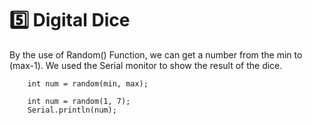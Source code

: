 # 5️⃣ Digital Dice

By the use of Random() Function, we can get a number from the min to (max-1). We used the Serial monitor  to show the result of the dice.

```terminal
    int num = random(min, max);
```

```
    int num = random(1, 7);
    Serial.println(num);
```


